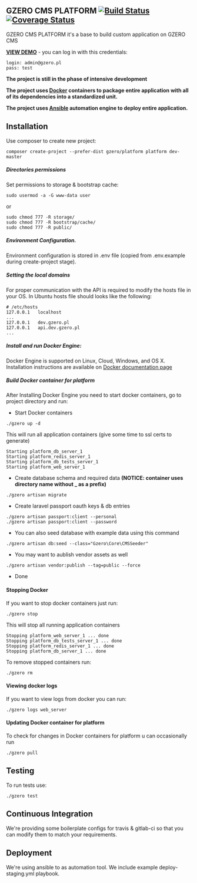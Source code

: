 ## GZERO CMS PLATFORM [![Build Status](https://travis-ci.org/GrupaZero/platform.png?branch=master)](https://travis-ci.org/GrupaZero/platform) [![Coverage Status](https://coveralls.io/repos/GrupaZero/platform/badge.svg?branch=master&service=github)](https://coveralls.io/github/GrupaZero/platform?branch=master)

GZERO CMS PLATFORM it's a base to build custom application on GZERO CMS

**[VIEW DEMO](https://staging.gzero.pl/en)** - you can log in with this credentials:

```
login: admin@gzero.pl
pass: test
```

**The project is still in the phase of intensive development**

**The project uses [Docker](https://www.docker.com/what-docker) containers to package entire application with all of its dependencies into a standardized unit.**

**The project uses [Ansible](https://www.ansible.com/how-ansible-works) automation engine to deploy entire application.**
## Installation

Use composer to create new project:

```
composer create-project --prefer-dist gzero/platform platform dev-master
```

##### Directories permissions

Set permissions to storage & bootstrap cache:

```
sudo usermod -a -G www-data user
```

or

```
sudo chmod 777 -R storage/
sudo chmod 777 -R bootstrap/cache/
sudo chmod 777 -R public/
```

##### Environment Configuration.

Environment configuration is stored in .env file (copied from .env.example during create-project stage).
 
##### Setting the local domains

For proper communication with the API is required to modify the hosts file in your OS.
In Ubuntu hosts file should looks like the following:

```
# /etc/hosts
127.0.0.1	localhost
...
127.0.0.1	dev.gzero.pl
127.0.0.1   api.dev.gzero.pl
...
```
 
##### Install and run Docker Engine:

Docker Engine is supported on Linux, Cloud, Windows, and OS X. Installation instructions are available on [Docker documentation
 page](https://docs.docker.com/engine/installation/) 

##### Build Docker container for platform
After Installing Docker Engine you need to start docker containers, go to project directory and run:

- Start Docker containers
 
```
./gzero up -d
```
  
This will run all application containers (give some time to ssl certs to generate)
 
```
Starting platform_db_server_1
Starting platform_redis_server_1
Starting platform_db_tests_server_1
Starting platform_web_server_1
```
 
- Create database schema and required data __(NOTICE: container uses directory name without _ as a prefix)__
 
```
./gzero artisan migrate
```
 
- Create laravel passport oauth keys & db entries
 
```
./gzero artisan passport:client --personal
./gzero artisan passport:client --password
```

- You can also seed database with example data using this command
 
```
./gzero artisan db:seed --class="Gzero\Core\CMSSeeder"
```

- You may want to aublish vendor assets as well
 
```
./gzero artisan vendor:publish --tag=public --force
```

 - Done
 
#### Stopping Docker
If you want to stop docker containers just run:

```
./gzero stop
```

This will stop all running application containers
 
```
Stopping platform_web_server_1 ... done
Stopping platform_db_tests_server_1 ... done
Stopping platform_redis_server_1 ... done
Stopping platform_db_server_1 ... done
```
 
To remove stopped containers run:
 
```
./gzero rm
```
 
#### Viewing docker logs
If you want to view logs from docker you can run:

```
./gzero logs web_server
```
   
#### Updating Docker container for platform
To check for changes in Docker containers for platform u can occasionally run  

```
./gzero pull
```
  
## Testing

To run tests use:

```
./gzero test
```

## Continuous Integration

We're providing some boilerplate configs for travis & gitlab-ci so that you can modify them to match your requirements.
 
## Deployment

We're using ansible to as automation tool. We include example deploy-staging.yml playbook.